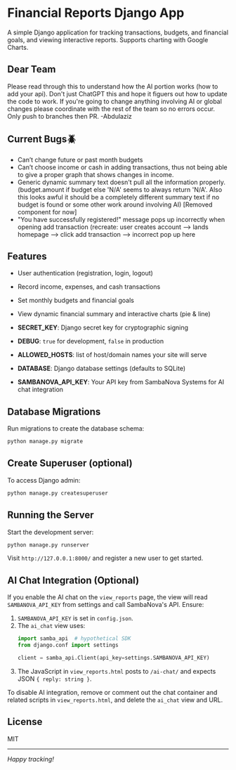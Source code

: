 # Financial Reports Django App

A simple Django application for tracking transactions, budgets, and financial goals, and viewing interactive reports. Supports charting with Google Charts.
## Dear Team
Please read through this to understand how the AI portion works (how to add your api). Don't just ChatGPT this and hope it figuers out how to update the code to work. If you're going to change anything involving AI or global changes please coordinate with the rest of the team so no errors occur. Only push to branches then PR.
 -Abdulaziz
  
## Current Bugs🪲

- Can’t change future or past month budgets
- Can’t choose income or cash in adding transactions, thus not being able to give a proper graph that shows changes in income.
- Generic dynamic summary text doesn't pull all the information properly. (budget.amount if budget else 'N/A' seems to always return 'N/A'. Also this looks awful it should be a completely different summary text if no budget is found or some other work around involving AI) [Removed component for now]
- "You have successfully registered!" message pops up incorrectly when opening add transaction (recreate: user creates account --> lands homepage --> click add transaction --> incorrect pop up here 
## Features
- User authentication (registration, login, logout)
- Record income, expenses, and cash transactions
- Set monthly budgets and financial goals
- View dynamic financial summary and interactive charts (pie & line)


- **SECRET_KEY**: Django secret key for cryptographic signing
- **DEBUG**: `true` for development, `false` in production
- **ALLOWED_HOSTS**: list of host/domain names your site will serve
- **DATABASE**: Django database settings (defaults to SQLite)
- **SAMBANOVA_API_KEY**: Your API key from SambaNova Systems for AI chat integration


## Database Migrations
Run migrations to create the database schema:

```bash
python manage.py migrate
```

## Create Superuser (optional)
To access Django admin:

```bash
python manage.py createsuperuser
```

## Running the Server
Start the development server:

```bash
python manage.py runserver
```

Visit `http://127.0.0.1:8000/` and register a new user to get started.

## AI Chat Integration (Optional)
If you enable the AI chat on the `view_reports` page, the view will read `SAMBANOVA_API_KEY` from settings and call SambaNova's API. Ensure:

1. `SAMBANOVA_API_KEY` is set in `config.json`.
2. The `ai_chat` view uses:
   ```python
   import samba_api  # hypothetical SDK
   from django.conf import settings

   client = samba_api.Client(api_key=settings.SAMBANOVA_API_KEY)
   ```
3. The JavaScript in `view_reports.html` posts to `/ai-chat/` and expects JSON `{ reply: string }`.

To disable AI integration, remove or comment out the chat container and related scripts in `view_reports.html`, and delete the `ai_chat` view and URL.

## License
MIT



---

*Happy tracking!*


